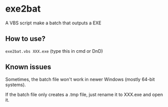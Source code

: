 # exe2bat
A VBS script make a batch that outputs a EXE

## How to use?

`exe2bat.vbs XXX.exe` (type this in cmd or DnD)

## Known issues
Sometimes, the batch file won't work in newer Windows (mostly 64-bit systems).

If the batch file only creates a .tmp file, just rename it to XXX.exe and open it.
